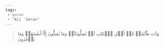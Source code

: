 ```yaml
---
tags: 
 - quran 
 - "Ali 'Imran"
---
```


> وَدَّت طَّآئِفَةٞ مِّنۡ أَهۡلِ ٱلۡكِتَٰبِ لَوۡ يُضِلُّونَكُمۡ وَمَا يُضِلُّونَ إِلَّآ أَنفُسَهُمۡ وَمَا يَشۡعُرُونَ
